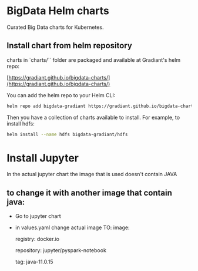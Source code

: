 # BigData Helm charts

Curated Big Data charts for Kubernetes.

## Install chart from helm repository

charts in `charts/`` folder are packaged and available at Gradiant's helm repo:  

[https://gradiant.github.io/bigdata-charts/](https://gradiant.github.io/bigdata-charts/)

You can add the helm repo to your Helm CLI:

```bash
helm repo add bigdata-gradiant https://gradiant.github.io/bigdata-charts/
```

Then you have a collection of charts available to install. For example, to install hdfs:

```bash
helm install --name hdfs bigdata-gradiant/hdfs
```


# Install Jupyter
In the actual jupyter chart the image that is used doesn't contain JAVA
## to change it with another image that contain java: 
* Go to jupyter chart
* in values.yaml change actual image TO:
image:

  registry: docker.io
  
  repository: jupyter/pyspark-notebook
  
  tag: java-11.0.15

 
